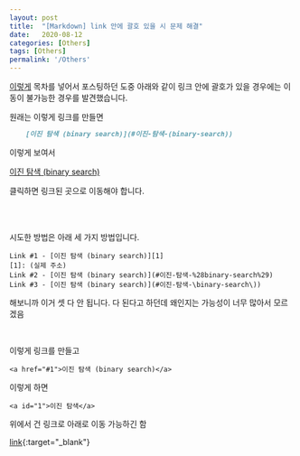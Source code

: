 ```yaml
---
layout: post
title:  "[Markdown] link 안에 괄호 있을 시 문제 해결"
date:   2020-08-12
categories: [Others]
tags: [Others]
permalink: '/Others'
---
```


[이렇게](https://kkarung.github.io/%EC%9E%90%EB%A3%8C%EA%B5%AC%EC%A1%B0/03) 목차를 넣어서 포스팅하던 도중 아래와 같이 링크 안에 괄호가 있을 경우에는 이동이 불가능한 경우를 발견했습니다.

원래는 이렇게 링크를 만들면

```Markdown
    [이진 탐색 (binary search)](#이진-탐색-(binary-search))
```

이렇게 보여서

[이진 탐색 (binary search)](#이진-탐색-(binary-search))

클릭하면 링크된 곳으로 이동해야 합니다.

<br><br>

시도한 방법은 아래 세 가지 방법입니다.

```
Link #1 - [이진 탐색 (binary search)][1]
[1]: (실제 주소)
Link #2 - [이진 탐색 (binary search)](#이진-탐색-%28binary-search%29)
Link #3 - [이진 탐색 (binary search)](#이진-탐색-\binary-search\))
```

해보니까 이거 셋 다 안 됩니다. 다 된다고 하던데 왜인지는 가능성이 너무 많아서 모르겠음

<br>

이렇게 링크를 만들고

```
<a href="#1">이진 탐색 (binary search)</a>
```

이렇게 하면

```
<a id="1">이진 탐색</a>
```

위에서 건 링크로 아래로 이동 가능하긴 함

[link](https://meta.stackexchange.com/questions/13501/links-to-urls-containing-parentheses){:target="_blank"}